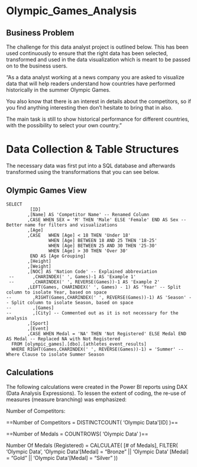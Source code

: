 # Olympic_Games_Analysis

## Business Problem
The challenge for this data analyst project is outlined below. This has been used continuously to ensure that the right data has been selected, transformed and used in the data visualization which is meant to be passed on to the business users.

“As a data analyst working at a news company you are asked to visualize data that will help readers understand how countries have performed historically in the summer Olympic Games.

You also know that there is an interest in details about the competitors, so if you find anything interesting then don’t hesitate to bring that in also.

The main task is still to show historical performance for different countries, with the possibility to select your own country.”

# Data Collection & Table Structures
The necessary data was first put into a SQL database and afterwards transformed using the transformations that you can see below.

## Olympic Games View

```
SELECT
         [ID]
        ,[Name] AS 'Competitor Name' -- Renamed Column
        ,CASE WHEN SEX = 'M' THEN 'Male' ELSE 'Female' END AS Sex -- Better name for filters and visualizations
        ,[Age]
		,CASE	WHEN [Age] < 18 THEN 'Under 18'
				WHEN [Age] BETWEEN 18 AND 25 THEN '18-25'
				WHEN [Age] BETWEEN 25 AND 30 THEN '25-30'
				WHEN [Age] > 30 THEN 'Over 30'
		 END AS [Age Grouping]
        ,[Height]
        ,[Weight]
        ,[NOC] AS 'Nation Code' -- Explained abbreviation
 --       ,CHARINDEX(' ', Games)-1 AS 'Example 1'
 --       ,CHARINDEX(' ', REVERSE(Games))-1 AS 'Example 2'
        ,LEFT(Games, CHARINDEX(' ', Games) - 1) AS 'Year' -- Split column to isolate Year, based on space
--        ,RIGHT(Games,CHARINDEX(' ', REVERSE(Games))-1) AS 'Season' -- Split column to isolate Season, based on space
--        ,[Games]
--        ,[City] -- Commented out as it is not necessary for the analysis
        ,[Sport]
        ,[Event]
        ,CASE WHEN Medal = 'NA' THEN 'Not Registered' ELSE Medal END AS Medal -- Replaced NA with Not Registered
  FROM [olympic_games].[dbo].[athletes_event_results]
  WHERE RIGHT(Games,CHARINDEX(' ', REVERSE(Games))-1) = 'Summer' -- Where Clause to isolate Summer Season
```

## Calculations
The following calculations were created in the Power BI reports using DAX (Data Analysis Expressions). To lessen the extent of coding, the re-use of measures (measure branching) was emphasized:

Number of Competitors:

==Number of Competitors = DISTINCTCOUNT( ‘Olympic Data'[ID] )==

==Number of Medals = COUNTROWS( ‘Olympic Data’ )==

Number Of Medals (Registered) = CALCULATE( [# of Medals], FILTER( ‘Olympic Data’, ‘Olympic Data'[Medal] = “Bronze” || ‘Olympic Data’ [Medal] = “Gold” || ‘Olympic Data'[Medal] = “Silver” ))
